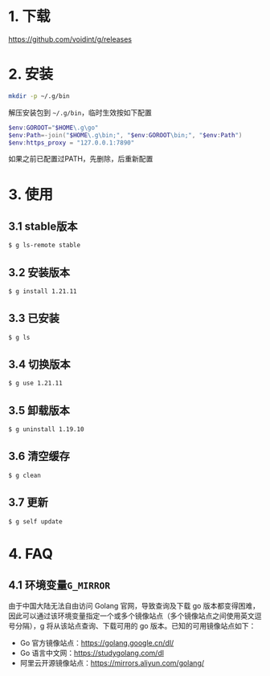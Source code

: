 # 1. 下载

https://github.com/voidint/g/releases



# 2. 安装

```bash
mkdir -p ~/.g/bin
```

解压安装包到 `~/.g/bin`，临时生效按如下配置

```powershell
$env:GOROOT="$HOME\.g\go"
$env:Path=-join("$HOME\.g\bin;", "$env:GOROOT\bin;", "$env:Path")
$env:https_proxy = "127.0.0.1:7890"
```

如果之前已配置过PATH，先删除，后重新配置



# 3. 使用

## 3.1 stable版本

```bash
$ g ls-remote stable
```



## 3.2 安装版本

```bash
$ g install 1.21.11
```



## 3.3 已安装

```bash
$ g ls
```



## 3.4 切换版本

```bash
$ g use 1.21.11
```



## 3.5 卸载版本

```bash
$ g uninstall 1.19.10
```



## 3.6 清空缓存

```bash
$ g clean
```



## 3.7 更新

```bash
$ g self update
```



# 4. FAQ

## 4.1 环境变量`G_MIRROR`

由于中国大陆无法自由访问 Golang 官网，导致查询及下载 go 版本都变得困难，因此可以通过该环境变量指定一个或多个镜像站点（多个镜像站点之间使用英文逗号分隔），g 将从该站点查询、下载可用的 go 版本。已知的可用镜像站点如下：

- Go 官方镜像站点：https://golang.google.cn/dl/
- Go 语言中文网：https://studygolang.com/dl
- 阿里云开源镜像站点：https://mirrors.aliyun.com/golang/